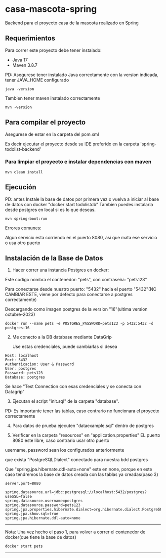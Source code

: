 # casa-mascota-spring
Backend para el proyecto casa de la mascota realizado en Spring

## Requerimientos

Para correr este proyecto debe tener instalado:

- Java 17
- Maven 3.8.7

PD: Asegurese tener instalado Java correctamente con la version indicada, tener JAVA_HOME configurado
```
java -version
```
Tambien tener maven instalado correctamente

```
mvn -version
```

## Para compilar el proyecto
Asegurese de estar en la carpeta del pom.xml

Es decir ejecutar el proyecto desde su IDE preferido en la carpeta 'spring-todolist-backend'


### Para limpiar el proyecto e instalar dependencias con maven
```
mvn clean install
```

## Ejecución

PD: antes Instale la base de datos por primera vez o vuelva a iniciar al base de datos con docker "docker start todolistdb"
Tambien puedes instalarla desde postgres en local si es lo que deseas.
```
mvn spring-boot:run
```
Errores comunes:

Algun servicio esta corriendo en el puerto 8080, asi que mata ese servicio o usa otro puerto

## Instalación de la Base de Datos

1. Hacer correr una instancia Postgres en docker:

Este codigo nombra el contenedor: "pets", con contraseña: "pets123"

Para conectarse desde nuestro puerto: "5432" hacia el puerto "5432"(NO CAMBIAR ESTE, viene por defecto para conectarse a postgres correctamente)

Descargando como imagen postgres de la version "16"(ultima version octubre-2023)


```
docker run --name pets -e POSTGRES_PASSWORD=pets123 -p 5432:5432 -d postgres:16
```

2. Me conecto a la DB database mediante DataGrip

   Use estas credenciales, puede cambiarlas si desea
```
Host: localhost
Port: 5432
Authenticacion: User & Password
User: postgres
Password: pets123
Database: postgres
```
Se hace "Test Connection con esas credenciales y se conecta con Datagrip"


3. Ejecutan el script "init.sql" de la carpeta "database".

PD: Es importante tener las tablas, caso contrario no funcionara el proyecto correctamente

4. Para datos de prueba ejecuten "dataexample.sql" dentro de postgres

5. Verificar en la carpeta "resources" en "application.properties"
EL puerto 8080 este libre, caso contrario usar otro puerto

username, password sean los configurados anteriormente

que exista "PostgreSQLDialect" conectado para nuestra bdd postgres

Que "spring.jpa.hibernate.ddl-auto=none" este en none, 
porque en este caso tendremos la base de datos creada con las tablas ya creadas(paso 3)
```
server.port=8080

spring.datasource.url=jdbc:postgresql://localhost:5432/postgres?useSSL=false
spring.datasource.username=postgres
spring.datasource.password=pets123
spring.jpa.properties.hibernate.dialect=org.hibernate.dialect.PostgreSQLDialect
spring.jpa.show.sql=true
spring.jpa.hibernate.ddl-auto=none
```
---

Nota: Una vez hecho el paso 1, para volver a correr el contenedor de docker(que tiene la base de datos)

```
docker start pets
```
---
